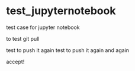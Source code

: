 # test_jupyternotebook
test case for jupyter notebook


to test git pull

test to push it again
test to push it again and again


accept!
